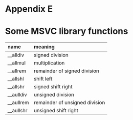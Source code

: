 # Appendix E
# Some MSVC library functions


name         | meaning
:------------|:-----------------------------------
\__alldiv    | signed division
\__allmul    | multiplication
\__allrem    | remainder of signed division
\__allshl    | shift left
\__allshr    | signed shift right
\__aulldiv   | unsigned division
\__aullrem   | remainder of unsigned division
\__aullshr   | unsigned shift right
